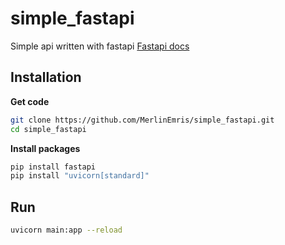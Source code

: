 # simple_fastapi

Simple api written with fastapi
<a href="https://fastapi.tiangolo.com/tutorial/">Fastapi docs</a>

## Installation
**Get code**

```bash
git clone https://github.com/MerlinEmris/simple_fastapi.git
cd simple_fastapi
```
**Install packages**

```bash
pip install fastapi
pip install "uvicorn[standard]"
```



## Run
```bash
uvicorn main:app --reload
```